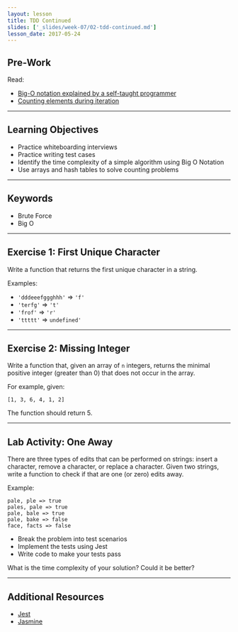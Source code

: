 ```yaml
---
layout: lesson
title: TDD Continued
slides: ['_slides/week-07/02-tdd-continued.md']
lesson_date: 2017-05-24
---
```


## Pre-Work

Read:

- [Big-O notation explained by a self-taught programmer](https://justin.abrah.ms/computer-science/big-o-notation-explained.html)
- [Counting elements during iteration](https://codility.com/media/train/2-CountingElements.pdf)

---

## Learning Objectives

- Practice whiteboarding interviews
- Practice writing test cases
- Identify the time complexity of a simple algorithm using Big O Notation
- Use arrays and hash tables to solve counting problems

---

## Keywords

- Brute Force
- Big O

---

## Exercise 1: First Unique Character

Write a function that returns the first unique character in a string.


Examples:

- `'dddeeefggghhh'` => `'f'`
- `'terfg'` => `'t'`
- `'frof'` => `'r'`
- `'ttttt'` => `undefined'`

---

## Exercise 2: Missing Integer

Write a function that, given an array of `n` integers, returns the minimal positive integer (greater than 0) that does not occur in the array.

For example, given:

```
[1, 3, 6, 4, 1, 2]
```

The function should return 5.

---

## Lab Activity: One Away

There are three types of edits that can be performed on strings: insert a character, remove a character, or replace a character. Given two strings, write a function to check if that are one (or zero) edits away.

Example:
```
pale, ple => true
pales, pale => true
pale, bale => true
pale, bake => false
face, facts => false
```

- Break the problem into test scenarios
- Implement the tests using Jest
- Write code to make your tests pass

What is the time complexity of your solution? Could it be better?

---

## Additional Resources

- [Jest](https://facebook.github.io/jest/)
- [Jasmine](https://jasmine.github.io/)
